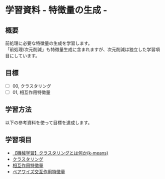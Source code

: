 # 学習資料 - 特徴量の生成 - 
## 概要
前処理に必要な特徴量の生成を学習します。<br>
「前処理/次元削減」も特徴量生成に含まれますが、次元削減は独立した学習項目にしています。

## 目標
- [ ] 00, クラスタリング
- [ ] 01, 相互作用特徴量

## 学習方法
以下の参考資料を使って目標を達成します。

## 学習項目
- [【機械学習】クラスタリングとは何か(k-means)](https://www.youtube.com/watch?v=8yptHd0JDlw)
- [クラスタリング](https://qiita.com/tk-tatsuro/items/1228c90e8803db378f31)
- [相互作用特徴量](https://qiita.com/tk-tatsuro/items/49a886cf3290a512aacf)
- [ペアワイズ交互作用特徴量](https://qiita.com/tatelabo/items/f16e48419352ced16d0d#:~:text=%E8%A4%87%E6%95%B0%E3%81%AE%E7%89%B9%E5%BE%B4%E9%87%8F%E3%82%92,%E3%81%AF%E8%AB%96%E7%90%86%E7%A9%8D%E3%81%A8%E3%81%AA%E3%82%8A%E3%81%BE%E3%81%99%E3%80%82) 

